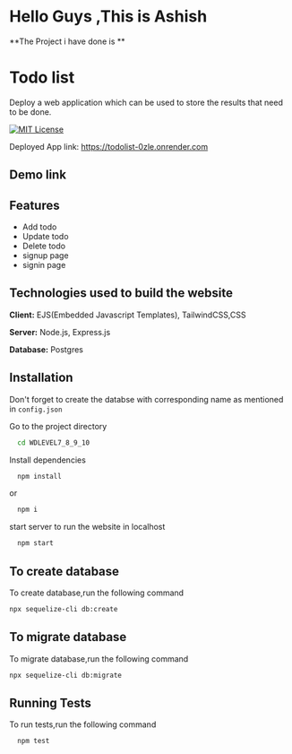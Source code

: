 # Hello Guys ,This is Ashish

**The Project i have done is **
# Todo list
Deploy a web application which can be used to store the results that need to be done.



[![MIT License](https://img.shields.io/badge/Platform-Deployed-green.svg)](https://choosealicense.com/licenses/mit/)

Deployed App link: 
https://todolist-0zle.onrender.com

## Demo link


## Features
- Add todo
- Update todo
- Delete todo
- signup page
- signin page
  




## Technologies used to build the website

**Client:** EJS(Embedded Javascript Templates), TailwindCSS,CSS

**Server:** Node.js, Express.js

**Database:** Postgres


## Installation

Don't forget to create the databse with corresponding name as mentioned in `config.json`



Go to the project directory

```bash
  cd WDLEVEL7_8_9_10
```

Install dependencies

```bash
  npm install
```
or
```bash
  npm i
```
start server to run the website in localhost

```bash
  npm start
```
## To create database

To create database,run the following command

```bash
npx sequelize-cli db:create
```
## To migrate database

To migrate database,run the following command

```bash
npx sequelize-cli db:migrate
```

## Running Tests

To run tests,run the following command

```bash
  npm test
```
